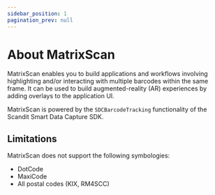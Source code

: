 ```yaml
---
sidebar_position: 1
pagination_prev: null
---
```


# About MatrixScan

MatrixScan enables you to build applications and workflows involving highlighting and/or interacting with multiple barcodes within the same frame. It can be used to build augmented-reality (AR) experiences by adding overlays to the application UI.

MatrixScan is powered by the `SDCBarcodeTracking` functionality of the Scandit Smart Data Capture SDK.

## Limitations

MatrixScan does not support the following symbologies:

- DotCode
- MaxiCode
- All postal codes (KIX, RM4SCC)
